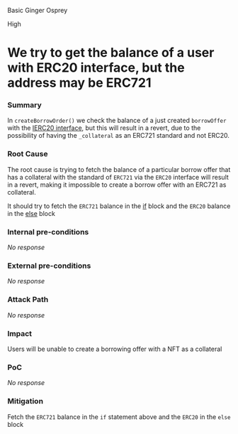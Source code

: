Basic Ginger Osprey

High

# We try to get the balance of a user with ERC20 interface, but the address may be ERC721

### Summary

In `createBorrowOrder()` we check the balance of a just created `borrowOffer` with the [IERC20 interface](https://github.com/sherlock-audit/2024-11-debita-finance-v3/blob/main/Debita-V3-Contracts/contracts/DebitaBorrowOffer-Factory.sol#L143), but this will result in a revert, due to the possibility of having the `_collateral` as an ERC721 standard and not ERC20.

### Root Cause

The root cause is trying to fetch the balance of a particular borrow offer that has a collateral with the standard of `ERC721` via the `ERC20` interface will result in a revert, making it impossible to create a borrow offer with an ERC721 as collateral.

It should try to fetch the `ERC721` balance in the [if](https://github.com/sherlock-audit/2024-11-debita-finance-v3/blob/main/Debita-V3-Contracts/contracts/DebitaBorrowOffer-Factory.sol#L125-L130) block and the `ERC20` balance in the [else](https://github.com/sherlock-audit/2024-11-debita-finance-v3/blob/main/Debita-V3-Contracts/contracts/DebitaBorrowOffer-Factory.sol#L131-L138) block

### Internal pre-conditions

_No response_

### External pre-conditions

_No response_

### Attack Path

_No response_

### Impact

Users will be unable to create a borrowing offer with a NFT as a collateral

### PoC

_No response_

### Mitigation

Fetch the `ERC721` balance in the `if` statement above and the `ERC20` in the `else` block